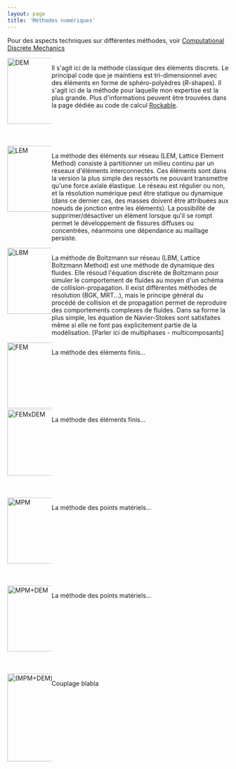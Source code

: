 ```yaml
---
layout: page
title: 'Méthodes numériques'
---
```


Pour des aspects techniques sur différentes méthodes, voir [Computational Discrete Mechanics](https://richefeu.gitbook.io/cdm/) 

<div style="width:100%;height:200px">
<div style="width:20%;float:left;">
 <img src="{{ site.baseurl }}/public/img/DEM_icon.png" alt="DEM" width="150px"/>
</div>
<div style="width:80%;float:left;">
 <p> Il s'agit ici de la méthode classique des éléments discrets. Le principal code que je maintiens est tri-dimensionnel avec des éléments en forme de sphéro-polyèdres (<i>R</i>-shapes). Il s'agit ici de la méthode pour laquelle mon expertise est la plus grande. Plus d'informations peuvent être trouvées dans la page dédiée au code de calcul <a href="{{ site.baseurl }}{% link _posts/tools/0000-01-02-rockable.md %}">Rockable</a>.</p>
</div>
</div>


<div style="width:100%;height:200px">
<div style="width:20%;float:left;">
 <img src="{{ site.baseurl }}/public/img/LEM_icon.png" alt="LEM" width="150px"/>
</div>
<div style="width:80%;float:left;">
 <p>La méthode des éléments sur réseau (LEM, Lattice Element Method) consiste à partitionner un milieu continu par un réseaux d'éléments interconnectés. Ces éléments sont dans la version la plus simple des ressorts ne pouvant transmettre qu'une force axiale élastique. Le réseau est régulier ou non, et la résolution numérique peut être statique ou dynamique (dans ce dernier cas, des masses doivent être attribuées aux noeuds de jonction entre les éléments). La possibilité de supprimer/désactiver un élément lorsque qu'il se rompt permet le développement de fissures diffuses ou concentrées, néanmoins une dépendance au maillage persiste.</p>
</div>
</div>


<div style="width:100%;height:200px">
<div style="width:20%;float:left;">
 <img src="{{ site.baseurl }}/public/img/LBM_icon.png" alt="LBM" width="150px"/>
</div>
<div style="width:80%;float:left;">
 <p>La méthode de Boltzmann sur réseau (LBM, Lattice Boltzmann Method) est une méthode de dynamique des fluides. Elle résoud l'équation discrète de Boltzmann pour simuler le comportement de fluides au moyen d'un schéma de collision-propagation. Il exist différentes méthodes de résolution (BGK, MRT...), mais le principe général du procédé de collision et de propagation permet de reproduire des comportements complexes de fluides. Dans sa forme la plus simple, les équation de Navier-Stokes sont satisfaites même si elle ne font pas explicitement partie de la modélisation.
[Parler ici de multiphases - multicomposants]
</p>
</div>
</div>


<div style="width:100%;height:200px">
<div style="width:20%;float:left;">
 <img src="{{ site.baseurl }}/public/img/FEM_Thumb.png" alt="FEM" width="150px"/>
</div>
<div style="width:80%;float:left;">
 <p>La méthode des éléments finis...</p>
</div>
</div>

<div style="width:100%;height:200px">
<div style="width:20%;float:left;">
 <img src="{{ site.baseurl }}/public/img/FEMxDEM_icon.png" alt="FEMxDEM" width="150px"/>
</div>
<div style="width:80%;float:left;">
 <p>La méthode des éléments finis...</p>
</div>
</div>


<div style="width:100%;height:200px">
<div style="width:20%;float:left;">
 <img src="{{ site.baseurl }}/public/img/MPM_Thumb.png" alt="MPM" width="150px"/>
</div>
<div style="width:80%;float:left;">
 <p>La méthode des points matériels...</p>
</div>
</div>


<div style="width:100%;height:200px">
<div style="width:20%;float:left;">
 <img src="{{ site.baseurl }}/public/img/MPM+DEM_icon.png" alt="MPM+DEM" width="150px"/>
</div>
<div style="width:80%;float:left;">
 <p>La méthode des points matériels...</p>
</div>
</div>


<div style="width:100%;height:200px">
<div style="width:20%;float:left;">
 <img src="{{ site.baseurl }}/public/img/(MPM+DEM)xDEM_icon.png" alt="(MPM+DEM)xDEM" width="200px"/>
</div>
<div style="width:80%;float:left;">
 <p>Couplage blabla</p>
</div>
</div>



